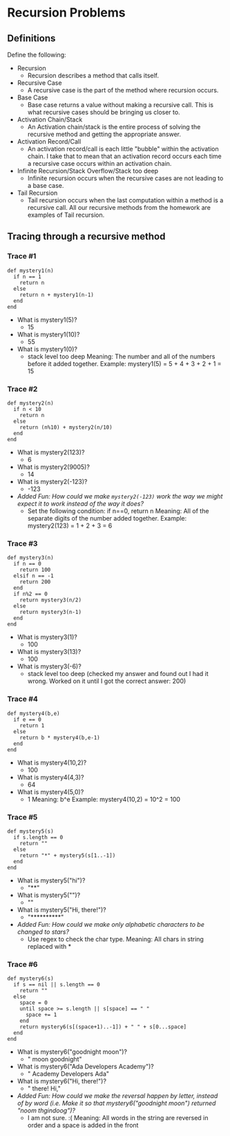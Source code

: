 # Recursion Problems

## Definitions
Define the following:

- Recursion
  - Recursion describes a method that calls itself.
- Recursive Case
  - A recursive case is the part of the method where recursion occurs.
- Base Case
  - Base case returns a value without making a recursive call. This is what recursive cases should be bringing us closer to.
- Activation Chain/Stack
  - An Activation chain/stack is the entire process of solving the recursive method and getting the appropriate answer.
- Activation Record/Call
  - An activation record/call is each little "bubble" within the activation chain. I take that to mean that an activation record occurs each time a recursive case occurs within an activation chain.
- Infinite Recursion/Stack Overflow/Stack too deep
  - Infinite recursion occurs when the recursive cases are not leading to a base case.
- Tail Recursion
  - Tail recursion occurs when the last computation within a method is a recursive call. All our recursive methods from the homework are examples of Tail recursion.

## Tracing through a recursive method

### Trace #1
```
def mystery1(n)
  if n == 1
    return n
  else
    return n + mystery1(n-1)
  end
end
```

- What is mystery1(5)?
  - 15
- What is mystery1(10)?
  - 55
- What is mystery1(0)?
  - stack level too deep
Meaning: The number and all of the numbers before it added together. Example: mystery1(5) = 5 + 4 + 3 + 2 + 1 = 15

### Trace #2
```
def mystery2(n)
  if n < 10
    return n
  else
    return (n%10) + mystery2(n/10)
  end
end
```

- What is mystery2(123)?
  - 6
- What is mystery2(9005)?
  - 14
- What is mystery2(-123)?
  - -123
- _Added Fun: How could we make `mystery2(-123)` work the way we might expect it to work instead of the way it does?_
  - Set the following condition: if n==0, return n
Meaning: All of the separate digits of the number added together. Example: mystery2(123) = 1 + 2 + 3 = 6

### Trace #3
```
def mystery3(n)
  if n == 0
    return 100
  elsif n == -1
    return 200
  end
  if n%2 == 0
    return mystery3(n/2)
  else
    return mystery3(n-1)
  end
end
```

- What is mystery3(1)?
  - 100
- What is mystery3(13)?
  - 100
- What is mystery3(-6)?
  - stack level too deep (checked my answer and found out I had it wrong. Worked on it until I got the correct answer: 200)

### Trace #4
```
def mystery4(b,e)
  if e == 0
    return 1
  else
    return b * mystery4(b,e-1)
  end
end
```

- What is mystery4(10,2)?
  - 100
- What is mystery4(4,3)?
  - 64
- What is mystery4(5,0)?
  - 1
Meaning: b^e Example: mystery4(10,2) = 10^2 = 100

### Trace #5
```
def mystery5(s)
  if s.length == 0
    return ""
  else
    return "*" + mystery5(s[1..-1])
  end
end
```

- What is mystery5("hi")?
  - "**"
- What is mystery5("")?
  - ""
- What is mystery5("Hi, there!")?
  - "**********"
- _Added Fun: How could we make only alphabetic characters to be changed to stars?_
  - Use regex to check the char type.
Meaning: All chars in string replaced with *

### Trace #6
```
def mystery6(s)
  if s == nil || s.length == 0
    return ""
  else
    space = 0
    until space >= s.length || s[space] == " "
      space += 1
    end
    return mystery6(s[(space+1)..-1]) + " " + s[0...space]
  end
end
```

- What is mystery6("goodnight moon")?
  - " moon goodnight"
- What is mystery6("Ada Developers Academy")?
  - " Academy Developers Ada"
- What is mystery6("Hi, there!")?
  - " there! Hi,"
- _Added Fun: How could we make the reversal happen by letter, instead of by word (i.e. Make it so that mystery6("goodnight moon") returned "noom thgindoog")?_
  - I am not sure. :(
Meaning: All words in the string are reversed in order and a space is added in the front
